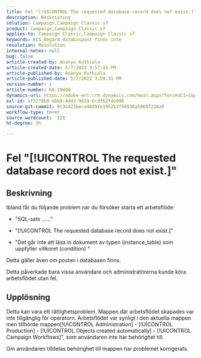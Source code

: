 ```yaml
---
title: Fel "[!UICONTROL The requested database record does not exist.]"
description: Beskrivning
solution: Campaign,Campaign Classic v7
product: Campaign,Campaign Classic v7
applies-to: Campaign Classic,Campaign Classic v7
keywords: KCS,Begärd databaspost finns inte
resolution: Resolution
internal-notes: null
bug: false
article-created-by: Ananya Kuthiala
article-created-date: 5/7/2022 3:57:43 PM
article-published-by: Ananya Kuthiala
article-published-date: 5/7/2022 3:59:31 PM
version-number: 1
article-number: KA-19400
dynamics-url: https://adobe-ent.crm.dynamics.com/main.aspx?forceUCI=1&pagetype=entityrecord&etn=knowledgearticle&id=caa7bd67-1ece-ec11-a7b5-0022480a8e40
exl-id: af3278b0-ebb8-4dd2-9619-6cdf62fde996
source-git-commit: 0c3e421beca46d9fe1952b1f98538a50697216a0
workflow-type: tm+mt
source-wordcount: '121'
ht-degree: 3%

---
```


# Fel &quot;[!UICONTROL The requested database record does not exist.]&quot;

## Beskrivning


Ibland får du följande problem när du försöker starta ett arbetsflöde:

- &quot;SQL-sats ......&quot;

- &quot;[!UICONTROL The requested database record does not exist.]&quot;

- &quot;Det går inte att läsa in dokument av typen (instance_table) som uppfyller villkoret (condition) &quot;

Detta gäller även om posten i databasen finns.

Detta påverkade bara vissa användare och administratörerna kunde köra arbetsflödet utan fel.


## Upplösning


Detta kan vara ett rättighetsproblem. Mappen där arbetsflödet skapades var inte tillgänglig för operatorn. Arbetsflödet var synligt i den aktuella mappen men tillhörde mappen[!UICONTROL Administration] - [!UICONTROL Production] - [!UICONTROL Objects created automatically] - [!UICONTROL Campaign Workflows]&quot;, som användaren inte har behörighet till.

Om användaren tilldelas behörighet till mappen har problemet korrigerats.
